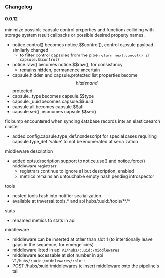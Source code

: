 ### Changelog

#### 0.0.12

minimize possible capsule control properties and functions colliding with storage system result callbacks or possible desired property names.

* notice.control() becomes notice.$$control(), control capsule payload similarly changed
    * to filter control capsules from the pipe `return next.cancel() if capsule.$$control?`
* notice.raw() becomes notice.$$raw(), for consistancy
    * remains hidden, permanence uncertain
* capsule.hidden and capsule.protected list properties become $$hidden and $$protected
* capsule._type becomes capsule.$$type
* capsule._uuid becomes capsule.$$uuid
* capsule.all becomes capsule.$$all
* capsule.set() becmomes capsule.$$set()

fix bump encountered when syncing database records into an elasticsearch cluster

* added config.capsule.type_def.nondescript for special cases requiring capsule.type_def 'value' to not be enumerated at serialization 

middleware description 

* added opts.description support to notice.use() and notice.force() middleware registrars
    * registrars continue to ignore all but description, enabled
    * metrics remains an untouchable empty hash pending introspector

tools

* nested tools hash into notifier searialization
* available at traversal.tools.* and api hubs/:uuid:/tools/**/*

stats

* renamed metrics to stats in api

middleware

* middleware can be inserted at other than slot 1 (to intentionally leave gaps in the sequence, for emergencies)
* middleware listed in api `V1/hubs/:uuid:/middlewares`
* middleware accessable at slot number in api `V1/hubs/:uuid:/middlewares/:slot:`
* POST /hubs/:uuid:/middlewares to insert middleware onto the pipeline's tail 
